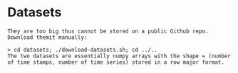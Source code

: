 Datasets
=======
    They are too big thus cannot be stored on a public Github repo.
    Download themit manually:

	> cd datasets; ./download-datasets.sh; cd ../..
	The two datasets are essentially numpy arrays with the shape = (number of time stamps, number of time series) stored in a row major format.
